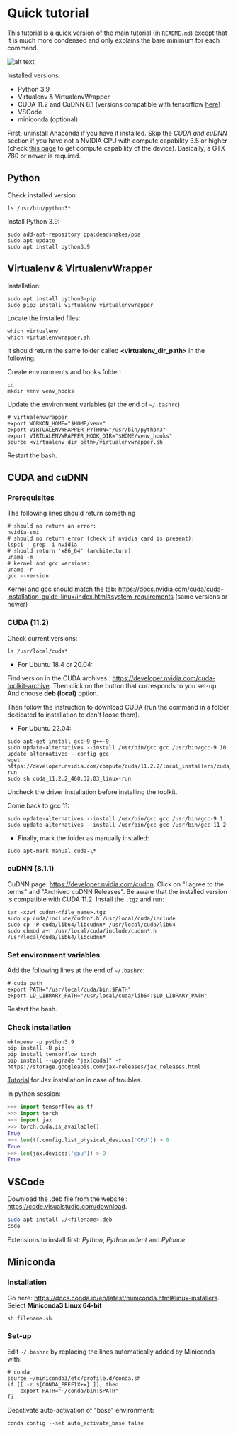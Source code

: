 # Quick tutorial

This tutorial is a quick version of the main tutorial (in `README.md`) except that it is much more condensed and only explains the bare minimum for each command.

![alt text](./docs/logos.png)

Installed versions:

* Python 3.9
* Virtualenv & VirtualenvWrapper
* CUDA 11.2 and CuDNN 8.1 (versions compatible with tensorflow [here](https://www.tensorflow.org/install/source?hl=en#gpu))
* VSCode
* miniconda (optional)

First, uninstall Anaconda if you have it installed. Skip the *CUDA and cuDNN* section if you have not a NVIDIA GPU with compute capability 3.5 or higher (check [this page](https://developer.nvidia.com/cuda-gpus#collapse4) to get compute capability of the device). Basically, a GTX 780 or newer is required.

## Python

Check installed version:

```script
ls /usr/bin/python3*
```

Install Python 3.9:

```script
sudo add-apt-repository ppa:deadsnakes/ppa
sudo apt update
sudo apt install python3.9
```

## Virtualenv & VirtualenvWrapper

Installation:

```script
sudo apt install python3-pip
sudo pip3 install virtualenv virtualenvwrapper
```

Locate the installed files:

```script
which virtualenv
which virtualenvwrapper.sh
```

It should return the same folder called **<virtualenv_dir_path>** in the following.

Create environments and hooks folder:

```script
cd
mkdir venv venv_hooks
```

Update the environment variables (at the end of `~/.bashrc`)

```nano
# virtualenvwrapper
export WORKON_HOME="$HOME/venv"
export VIRTUALENVWRAPPER_PYTHON="/usr/bin/python3"
export VIRTUALENVWRAPPER_HOOK_DIR="$HOME/venv_hooks"
source <virtualenv_dir_path>/virtualenvwrapper.sh
```

Restart the bash.

## CUDA and cuDNN

### Prerequisites

The following lines should return something

```script
# should no return an error:
nvidia-smi
# should no return error (check if nvidia card is present):
lspci | grep -i nvidia
# should return 'x86_64' (architecture)
uname -m
# kernel and gcc versions:
uname -r
gcc --version
```

Kernel and gcc should match the tab: <https://docs.nvidia.com/cuda/cuda-installation-guide-linux/index.html#system-requirements> (same versions or newer)

### CUDA (11.2)

Check current versions:

```script
ls /usr/local/cuda*
```

* For Ubuntu 18.4 or 20.04:

Find version in the CUDA archives : <https://developer.nvidia.com/cuda-toolkit-archive>. Then click on the button that corresponds to you set-up. And choose **deb (local)** option.

Then follow the instruction to download CUDA (run the command in a folder dedicated to installation to don't loose them).

* For Ubuntu 22.04:

```script
sudo apt-get install gcc-9 g++-9
sudo update-alternatives --install /usr/bin/gcc gcc /usr/bin/gcc-9 10
update-alternatives --config gcc
wget https://developer.nvidia.com/compute/cuda/11.2.2/local_installers/cuda_11.2.2_460.32.03_linux-run
sudo sh cuda_11.2.2_460.32.03_linux-run
```

Uncheck the driver installation before installing the toolkit.

Come back to gcc 11:

``` script
sudo update-alternatives --install /usr/bin/gcc gcc /usr/bin/gcc-9 1
sudo update-alternatives --install /usr/bin/gcc gcc /usr/bin/gcc-11 2
```

* Finally, mark the folder as manually installed:

```script
sudo apt-mark manual cuda-\*
```

### cuDNN (8.1.1)

CuDNN page: <https://developer.nvidia.com/cudnn>. Click on "I agree to the terms" and "Archived cuDNN Releases". Be aware that the installed version is compatible with CUDA 11.2. Install the `.tgz` and run:

```script
tar -xzvf cudnn-<file_name>.tgz
sudo cp cuda/include/cudnn*.h /usr/local/cuda/include
sudo cp -P cuda/lib64/libcudnn* /usr/local/cuda/lib64
sudo chmod a+r /usr/local/cuda/include/cudnn*.h /usr/local/cuda/lib64/libcudnn*
```

### Set environment variables

Add the following lines at the end of `~/.bashrc`:

```nano
# cuda path
export PATH="/usr/local/cuda/bin:$PATH"
export LD_LIBRARY_PATH="/usr/local/cuda/lib64:$LD_LIBRARY_PATH"
```

Restart the bash.

### Check installation

```script
mktmpenv -p python3.9
pip install -U pip
pip install tensorflow torch
pip install --upgrade "jax[cuda]" -f https://storage.googleapis.com/jax-releases/jax_releases.html
```

[Tutorial](https://github.com/google/jax#installation) for Jax installation in case of troubles.

In python session:

```python
>>> import tensorflow as tf
>>> import torch
>>> import jax
>>> torch.cuda.is_available()
True
>>> len(tf.config.list_physical_devices('GPU')) > 0
True
>>> len(jax.devices('gpu')) > 0
True
```

## VSCode

Download the .deb file from the website : <https://code.visualstudio.com/download>.

```bash
sudo apt install ./<filename>.deb
code
```

Extensions to install first: *Python*, *Python Indent* and *Pylance*

## Miniconda

### Installation

Go here: <https://docs.conda.io/en/latest/miniconda.html#linux-installers>. Select **Miniconda3 Linux 64-bit**

```script
sh filename.sh
```

### Set-up

Edit `~/.bashrc` by replacing the lines automatically added by Miniconda with:

```nano
# conda
source ~/miniconda3/etc/profile.d/conda.sh
if [[ -z ${CONDA_PREFIX+x} ]]; then
    export PATH="~/conda/bin:$PATH"
fi
```

Deactivate auto-activation of "base" environment:

```script
conda config --set auto_activate_base false
```
